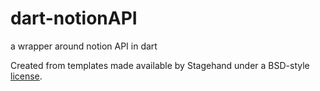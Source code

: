 # dart-notionAPI

a wrapper around notion API in dart

Created from templates made available by Stagehand under a BSD-style
[license](https://github.com/dart-lang/stagehand/blob/master/LICENSE).
